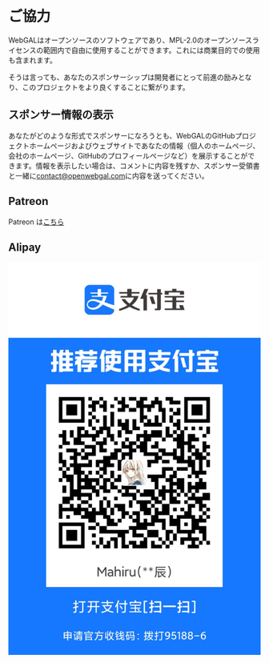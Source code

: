 # ご協力

WebGALはオープンソースのソフトウェアであり、MPL-2.0のオープンソースライセンスの範囲内で自由に使用することができます。これには商業目的での使用も含まれます。

そうは言っても、あなたのスポンサーシップは開発者にとって前進の励みとなり、このプロジェクトをより良くすることに繋がります。

## スポンサー情報の表示

あなたがどのような形式でスポンサーになろうとも、WebGALのGitHubプロジェクトホームページおよびウェブサイトであなたの情報（個人のホームページ、会社のホームページ、GitHubのプロフィールページなど）を展示することができます。情報を表示したい場合は、コメントに内容を残すか、スポンサー受領書と一緒に[contact@openwebgal.com](mailto:contact@openwebgal.com)に内容を送ってください。

## Patreon

Patreon は[こちら](https://www.patreon.com/WebGAL)

## Alipay

![img.png](./img.png)

